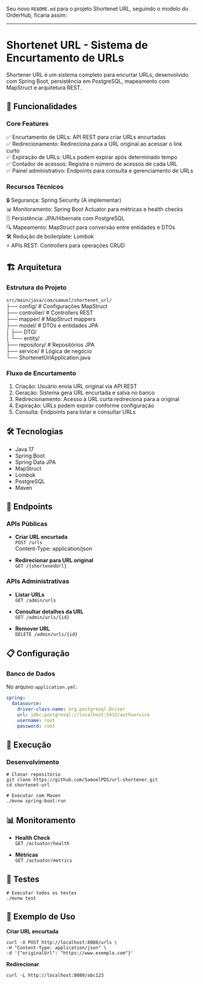 Seu novo `README.md` para o projeto Shortenet URL, seguindo o modelo do OrderHub, ficaria assim:

---

# Shortenet URL - Sistema de Encurtamento de URLs

Shortener URL é um sistema completo para encurtar URLs, desenvolvido com Spring Boot, persistência em PostgreSQL, mapeamento com MapStruct e arquitetura REST.

## 🚀 Funcionalidades

### Core Features

✅ Encurtamento de URLs: API REST para criar URLs encurtadas  
✅ Redirecionamento: Redireciona para a URL original ao acessar o link curto  
✅ Expiração de URLs: URLs podem expirar após determinado tempo  
✅ Contador de acessos: Registra o número de acessos de cada URL  
✅ Painel administrativo: Endpoints para consulta e gerenciamento de URLs

### Recursos Técnicos

🔒 Segurança: Spring Security (A implementar)  
📊 Monitoramento: Spring Boot Actuator para métricas e health checks  
🗄️ Persistência: JPA/Hibernate com PostgreSQL  
🔍 Mapeamento: MapStruct para conversão entre entidades e DTOs  
🛠️ Redução de boilerplate: Lombok  
⚡ APIs REST: Controllers para operações CRUD

## 🏗️ Arquitetura

### Estrutura do Projeto

`src/main/java/com/samuel/shortenet_url/`  
├── config/          \# Configurações MapStruct  
├── controller/      \# Controllers REST  
├── mapper/          \# MapStruct mappers  
├── model/           \# DTOs e entidades JPA  
│   ├── DTO/  
│   └── entity/  
├── repository/      \# Repositórios JPA  
├── service/         \# Lógica de negócio  
└── ShortenetUrlApplication.java

### Fluxo de Encurtamento

1. Criação: Usuário envia URL original via API REST
2. Geração: Sistema gera URL encurtada e salva no banco
3. Redirecionamento: Acesso à URL curta redireciona para a original
4. Expiração: URLs podem expirar conforme configuração
5. Consulta: Endpoints para listar e consultar URLs

## 🛠️ Tecnologias

- Java 17
- Spring Boot
- Spring Data JPA
- MapStruct
- Lombok
- PostgreSQL
- Maven

## 🚦 Endpoints

### APIs Públicas

- **Criar URL encurtada**  
  `POST /urls`  
  Content-Type: application/json

- **Redirecionar para URL original**  
  `GET /{shortenedUrl}`

### APIs Administrativas

- **Listar URLs**  
  `GET /admin/urls`

- **Consultar detalhes da URL**  
  `GET /admin/urls/{id}`

- **Remover URL**  
  `DELETE /admin/urls/{id}`

## 📋 Configuração

### Banco de Dados

No arquivo `application.yml`:

```yaml
spring:
  datasource:
    driver-class-name: org.postgresql.Driver
    url: jdbc:postgresql://localhost:5432/authservice
    username: root
    password: root
```

## 🚀 Execução

### Desenvolvimento

```shell
# Clonar repositório
git clone https://github.com/SamuelPDS/url-shortener.git
cd shortenet-url

# Executar com Maven
./mvnw spring-boot:run
```

## 📊 Monitoramento

- **Health Check**  
  `GET /actuator/health`

- **Métricas**  
  `GET /actuator/metrics`

## 🧪 Testes

```shell
# Executar todos os testes
./mvnw test
```

## 📝 Exemplo de Uso

**Criar URL encurtada**

```shell
curl -X POST http://localhost:8080/urls \
-H "Content-Type: application/json" \
-d '{"originalUrl": "https://www.exemplo.com"}'
```

**Redirecionar**

```shell
curl -L http://localhost:8080/abc123
```
